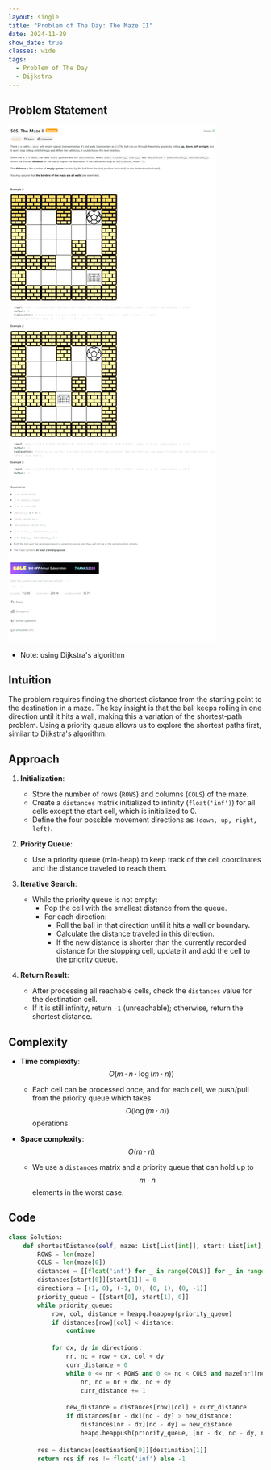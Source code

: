 ```yaml
---
layout: single
title: "Problem of The Day: The Maze II"
date: 2024-11-29
show_date: true
classes: wide
tags:
  - Problem of The Day
  - Dijkstra
---
```


## Problem Statement

![problem](/assets/images/2024-11-29_15-49-24-problem-505.png)

- Note: using Dijkstra's algorithm

## Intuition

The problem requires finding the shortest distance from the starting point to the destination in a maze. The key insight is that the ball keeps rolling in one direction until it hits a wall, making this a variation of the shortest-path problem. Using a priority queue allows us to explore the shortest paths first, similar to Dijkstra's algorithm.

## Approach

1. **Initialization**:

   - Store the number of rows (`ROWS`) and columns (`COLS`) of the maze.
   - Create a `distances` matrix initialized to infinity (`float('inf')`) for all cells except the start cell, which is initialized to 0.
   - Define the four possible movement directions as `(down, up, right, left)`.

2. **Priority Queue**:

   - Use a priority queue (min-heap) to keep track of the cell coordinates and the distance traveled to reach them.

3. **Iterative Search**:

   - While the priority queue is not empty:
     - Pop the cell with the smallest distance from the queue.
     - For each direction:
       - Roll the ball in that direction until it hits a wall or boundary.
       - Calculate the distance traveled in this direction.
       - If the new distance is shorter than the currently recorded distance for the stopping cell, update it and add the cell to the priority queue.

4. **Return Result**:
   - After processing all reachable cells, check the `distances` value for the destination cell.
   - If it is still infinity, return `-1` (unreachable); otherwise, return the shortest distance.

## Complexity

- **Time complexity**:
  $$O(m \cdot n \cdot \log(m \cdot n))$$

  - Each cell can be processed once, and for each cell, we push/pull from the priority queue which takes $$O(\log(m \cdot n))$$ operations.

- **Space complexity**:
  $$O(m \cdot n)$$
  - We use a `distances` matrix and a priority queue that can hold up to $$m \cdot n$$ elements in the worst case.

## Code

```python
class Solution:
    def shortestDistance(self, maze: List[List[int]], start: List[int], destination: List[int]) -> int:
        ROWS = len(maze)
        COLS = len(maze[0])
        distances = [[float('inf') for _ in range(COLS)] for _ in range(ROWS)]
        distances[start[0]][start[1]] = 0
        directions = [(1, 0), (-1, 0), (0, 1), (0, -1)]
        priority_queue = [[start[0], start[1], 0]]
        while priority_queue:
            row, col, distance = heapq.heappop(priority_queue)
            if distances[row][col] < distance:
                continue

            for dx, dy in directions:
                nr, nc = row + dx, col + dy
                curr_distance = 0
                while 0 <= nr < ROWS and 0 <= nc < COLS and maze[nr][nc] == 0:
                    nr, nc = nr + dx, nc + dy
                    curr_distance += 1

                new_distance = distances[row][col] + curr_distance
                if distances[nr - dx][nc - dy] > new_distance:
                    distances[nr - dx][nc - dy] = new_distance
                    heapq.heappush(priority_queue, [nr - dx, nc - dy, new_distance])

        res = distances[destination[0]][destination[1]]
        return res if res != float('inf') else -1
```
